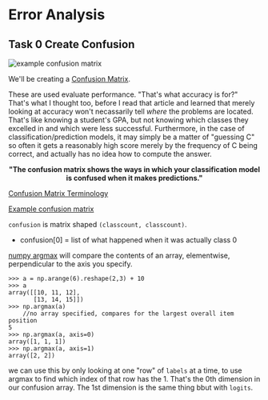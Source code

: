 # Error Analysis


## Task 0 Create Confusion

![example confusion matrix](https://www.dataschool.io/content/images/2015/01/confusion_matrix_simple2.png)

We'll be creating a [Confusion Matrix](https://machinelearningmastery.com/confusion-matrix-machine-learning/).

These are used evaluate performance. "That's what accuracy is for?" That's what I thought too, before I read that article and learned that merely looking at accuracy won't necassarily tell *where* the problems are located. That's like knowing a student's GPA, but not knowing which classes they excelled in and which were less successful. Furthermore, in the case of classification/prediction models, it may simply be a matter of "guessing C" so often it gets a reasonably high score merely by the frequency of C being correct, and actually has no idea how to compute the answer.

<p align="center"><b>"The confusion matrix shows the ways in which your classification model is confused when it makes predictions."</b></p>

[Confusion Matrix Terminology](https://www.dataschool.io/simple-guide-to-confusion-matrix-terminology/)

[Example confusion matrix](https://scikit-learn.org/stable/modules/generated/sklearn.metrics.confusion_matrix.html)

`confusion` is matrix shaped `(classcount, classcount)`.

* confusion[0] = list of what happened when it was actually class 0

[numpy argmax](https://numpy.org/doc/stable/reference/generated/numpy.argmax.html) will compare the contents of an array, elementwise, perpendicular to the axis you specify.
```
>>> a = np.arange(6).reshape(2,3) + 10
>>> a
array([[10, 11, 12],
       [13, 14, 15]])
>>> np.argmax(a)
    //no array specified, compares for the largest overall item position
5
>>> np.argmax(a, axis=0)
array([1, 1, 1])
>>> np.argmax(a, axis=1)
array([2, 2])
```
we can use this by only looking at one "row" of `labels` at a time, to use argmax to find which index of that row has the 1.
That's the 0th dimension in our confusion array. The 1st dimension is the same thing bbut with `logits`.